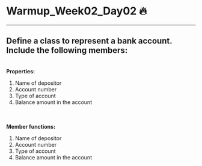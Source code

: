 # Warmup_Week02_Day02 🔥
---
## Define a class to represent a bank account. Include the following members:

<br>
<strong>Properties:</strong>
<ol>
<li>Name of depositor</li>
<li>Account number</li>
<li>Type of account</li>
<li>Balance amount in the account</li>
</ol>
<br>


<br>
<strong>Member functions:</strong>
<ol>
<li>Name of depositor</li>
<li>Account number</li>
<li>Type of account</li>
<li>Balance amount in the account</li>
</ol>
<br>

